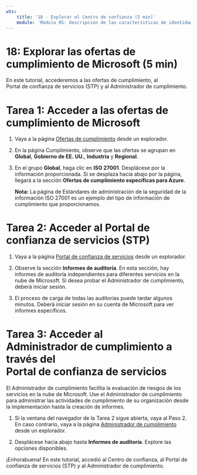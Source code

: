 ```yaml
---
wts:
    title: '18 - Explorar el Centro de confianza (5 min)'
    module: 'Módulo 05: Descripción de las características de identidad, gobernanza, privacidad y cumplimiento'
---
```

# 18: Explorar las ofertas de cumplimiento de Microsoft (5 min)

En este tutorial, accederemos a las ofertas de cumplimiento, al Portal de confianza de servicios (STP) y al Administrador de cumplimiento. 

# Tarea 1: Acceder a las ofertas de cumplimiento de Microsoft

1. Vaya a la página [Ofertas de cumplimiento](https://docs.microsoft.com/en-us/compliance/regulatory/offering-home) desde un explorador.

2. En la página Cumplimiento, observe que las ofertas se agrupan en **Global**, **Gobierno de EE. UU.**, **Industria** y **Regional**.

3. En el grupo **Global**, haga clic en **ISO 27001**. Desplácese por la información proporcionada. Si se desplaza hacia abajo por la página, llegará a la sección **Ofertas de cumplimiento específicas para Azure**.

    **Nota:** La página de Estándares de administración de la seguridad de la información ISO 27001 es un ejemplo del tipo de información de cumplimiento que proporcionamos.


# Tarea 2: Acceder al Portal de confianza de servicios (STP)

1. Vaya a la página [Portal de confianza de servicios](https://servicetrust.microsoft.com/) desde un explorador.

2. Observe la sección **Informes de auditoría**. En esta sección, hay informes de auditoría independientes para diferentes servicios en la nube de Microsoft. Si desea probar el Administrador de cumplimiento, deberá iniciar sesión.

3. El proceso de carga de todas las auditorías puede tardar algunos minutos. Deberá iniciar sesión en su cuenta de Microsoft para ver informes específicos.


# Tarea 3: Acceder al Administrador de cumplimiento a través del Portal de confianza de servicios

El Administrador de cumplimiento facilita la evaluación de riesgos de los servicios en la nube de Microsoft. Use el Administrador de cumplimiento para administrar las actividades de cumplimiento de su organización desde la implementación hasta la creación de informes. 

1. Si la ventana del navegador de la Tarea 2 sigue abierta, vaya al Paso 2. En caso contrario, vaya a la página [Administrador de cumplimiento](https://servicetrust.microsoft.com/ComplianceManager) desde un explorador. 

2. Desplácese hacia abajo hasta **Informes de auditoría**. Explore las opciones disponibles.

¡Enhorabuena! En este tutorial, accedió al Centro de confianza, al Portal de confianza de servicios (STP) y al Administrador de cumplimiento.